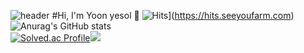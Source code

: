 ![header](https://capsule-render.vercel.app/api?type=waving&color=auto&height=300&section=header&text=Yoon%20yesol&fontSize=90)
#Hi, I'm Yoon yesol 👋
![Hits](https://hits.seeyoufarm.com/api/count/incr/badge.svg?url=https%3A%2F%2Fgithub.com%2FYoonyesol&count_bg=%237FCBE3&title_bg=%233CAAE3&icon=&icon_color=%23E7E7E7&title=hits&edge_flat=false)](https://hits.seeyoufarm.com)
![Anurag's GitHub stats](https://github-readme-stats.vercel.app/api?username=Yoonyesol&theme=buefy_icons=true)  
[![Solved.ac Profile](http://mazassumnida.wtf/api/v2/generate_badge?boj=codingyun89)](https://solved.ac/codingyun89/)<img src="http://mazandi.herokuapp.com/api?handle=codingyun89&theme=warm"/>

<!--
**Yoonyesol/Yoonyesol** is a ✨ _special_ ✨ repository because its `README.md` (this file) appears on your GitHub profile.

Here are some ideas to get you started:

- 🔭 I’m currently working on ...
- 🌱 I’m currently learning ...
- 👯 I’m looking to collaborate on ...
- 🤔 I’m looking for help with ...
- 💬 Ask me about ...
- 📫 How to reach me: ...
- 😄 Pronouns: ...
- ⚡ Fun fact: ...
-->
